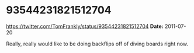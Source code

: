 # 93544231821512704
https://twitter.com/TomFrankly/status/93544231821512704
**Date:** 2011-07-20

Really, really would like to be doing backflips off of diving boards right now.
